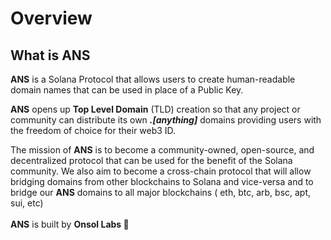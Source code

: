 # Overview

## What is ANS

**ANS** is a Solana Protocol that allows users to create human-readable domain names that can be used in place of a Public Key.

**ANS** opens up **Top Level Domain** (TLD) creation so that any project or community can distribute its own _**.\[anything]**_ domains providing users with the freedom of choice for their web3 ID.

The mission of **ANS** is to become a community-owned, open-source, and decentralized protocol that can be used for the benefit of the Solana community. We also aim to become a cross-chain protocol that will allow bridging domains from other blockchains to Solana and vice-versa and to bridge our **ANS** domains to all major blockchains ( eth, btc, arb, bsc, apt, sui, etc)\
\
**ANS** is built by **Onsol Labs 🦾**
